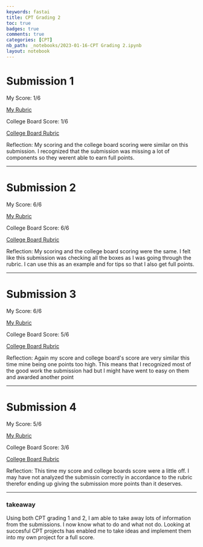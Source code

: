 ```yaml
---
keywords: fastai
title: CPT Grading 2
toc: true 
badges: true
comments: true
categories: [CPT]
nb_path: _notebooks/2023-01-16-CPT Grading 2.ipynb
layout: notebook
---
```


<!--
#################################################
### THIS FILE WAS AUTOGENERATED! DO NOT EDIT! ###
#################################################
# file to edit: _notebooks/2023-01-16-CPT Grading 2.ipynb
-->

<div class="container" id="notebook-container">
        
<div class="cell border-box-sizing text_cell rendered"><div class="inner_cell">
<div class="text_cell_render border-box-sizing rendered_html">
<h1 id="Submission-1">Submission 1<a class="anchor-link" href="#Submission-1"> </a></h1><p>My Score: 1/6</p>
<p><a href="https://github.com/ahadb63/ahadsblog/issues/11">My Rubric</a></p>
<p>College Board Score: 1/6</p>
<p><a href="https://drive.google.com/file/d/1HXDauimq8edpT0-aZ2iIujzLdIxtyKMx/view">College Board Rubric</a></p>
<p>Reflection: My scoring and the college board scoring were similar on this submission. I recognized that the submission was missing a lot of components so they werent able to earn full points.</p>
<hr>
<h1 id="Submission-2">Submission 2<a class="anchor-link" href="#Submission-2"> </a></h1><p>My Score: 6/6</p>
<p><a href="https://github.com/ahadb63/ahadsblog/issues/11">My Rubric</a></p>
<p>College Board Score: 6/6</p>
<p><a href="https://drive.google.com/file/d/1HXDauimq8edpT0-aZ2iIujzLdIxtyKMx/view">College Board Rubric</a></p>
<p>Reflection: My scoring and the college board scoring were the same. I felt like this submission was checking all the boxes as I was going through the rubric. I can use this as an example and for tips so that I also get full points.</p>
<hr>
<h1 id="Submission-3">Submission 3<a class="anchor-link" href="#Submission-3"> </a></h1><p>My Score: 6/6</p>
<p><a href="https://github.com/ahadb63/ahadsblog/issues/11">My Rubric</a></p>
<p>College Board Score: 5/6</p>
<p><a href="https://drive.google.com/file/d/1HXDauimq8edpT0-aZ2iIujzLdIxtyKMx/view">College Board Rubric</a></p>
<p>Reflection: Again my score and college board's score are very similar this time mine being one points too high. This means that I recognized most of the good work the submission had but I might have went to easy on them and awarded another point</p>
<hr>
<h1 id="Submission-4">Submission 4<a class="anchor-link" href="#Submission-4"> </a></h1><p>My Score: 5/6</p>
<p><a href="https://github.com/ahadb63/ahadsblog/issues/11">My Rubric</a></p>
<p>College Board Score: 3/6</p>
<p><a href="https://drive.google.com/file/d/1HXDauimq8edpT0-aZ2iIujzLdIxtyKMx/view">College Board Rubric</a></p>
<p>Reflection: This time my score and college boards score were a little off. I may have not analyzed the submissin correctly in accordance to the rubric therefor ending up giving the submission more points than it deserves.</p>
<hr>
<h3 id="takeaway">takeaway<a class="anchor-link" href="#takeaway"> </a></h3><p>Using both CPT grading 1 and 2, I am able to take away lots of information from the submissions. I now know what to do and what not do. Looking at succesful CPT projects has enabled me to take ideas and implement them into my own project for a full score.</p>

</div>
</div>
</div>
</div>
 

